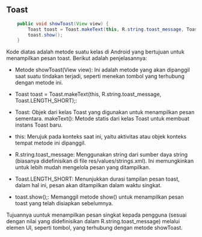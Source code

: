## Toast

```Java
    public void showToast(View view) {
        Toast toast = Toast.makeText(this, R.string.toast_message, Toast.LENGTH_SHORT);
        toast.show();
    }
```

Kode diatas adalah metode suatu kelas di Android yang bertujuan untuk menampilkan pesan toast. Berikut adalah penjelasannya:

- Metode showToast(View view): Ini adalah metode yang akan dipanggil saat suatu tindakan terjadi, seperti menekan tombol yang terhubung dengan metode ini.

- Toast toast = Toast.makeText(this, R.string.toast_message, Toast.LENGTH_SHORT);:

- Toast: Objek dari kelas Toast yang digunakan untuk menampilkan pesan sementara.
makeText(): Metode statis dari kelas Toast untuk membuat instans Toast baru.
- this: Merujuk pada konteks saat ini, yaitu aktivitas atau objek konteks tempat metode ini dipanggil.
- R.string.toast_message: Menggunakan string dari sumber daya string (biasanya didefinisikan di file res/values/strings.xml). Ini memungkinkan untuk lebih mudah mengelola pesan yang ditampilkan.
- Toast.LENGTH_SHORT: Menunjukkan durasi tampilan pesan toast, dalam hal ini, pesan akan ditampilkan dalam waktu singkat.
- toast.show();: Memanggil metode show() untuk menampilkan pesan toast yang telah disiapkan sebelumnya.

Tujuannya uuntuk menampilkan pesan singkat kepada pengguna (sesuai dengan nilai yang didefinisikan dalam R.string.toast_message) melalui elemen UI, seperti tombol, yang terhubung dengan metode showToast.
